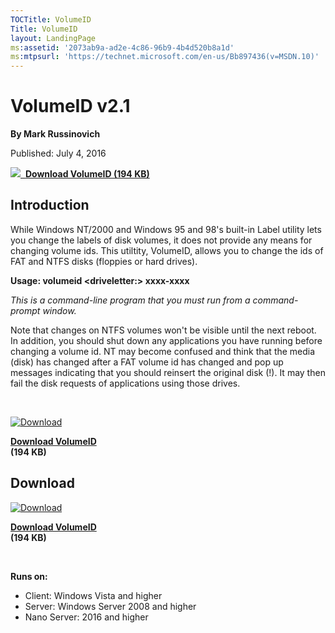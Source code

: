 ```yaml
--- 
TOCTitle: VolumeID
Title: VolumeID
layout: LandingPage
ms:assetid: '2073ab9a-ad2e-4c86-96b9-4b4d520b8a1d'
ms:mtpsurl: 'https://technet.microsoft.com/en-us/Bb897436(v=MSDN.10)'
---
```


VolumeID v2.1
=============

**By Mark Russinovich**

Published: July 4, 2016

[![](/media/landing/sysinternals/download_sm.png)
 **Download VolumeID (194
KB)**](https://download.sysinternals.com/files/volumeid.zip)


## Introduction

While Windows NT/2000 and Windows 95 and 98's built-in Label utility
lets you change the labels of disk volumes, it does not provide any
means for changing volume ids. This utiltity, VolumeID, allows you to
change the ids of FAT and NTFS disks (floppies or hard drives).

**Usage: volumeid &lt;driveletter:&gt; xxxx-xxxx**

*This is a command-line program that you must run from a command-prompt
window.*

Note that changes on NTFS volumes won't be visible until the next
reboot. In addition, you should shut down any applications you have
running before changing a volume id. NT may become confused and think
that the media (disk) has changed after a FAT volume id has changed and
pop up messages indicating that you should reinsert the original disk
(!). It may then fail the disk requests of applications using those
drives.

 

[![Download](/media/landing/sysinternals/download_sm.png "Download")
](https://download.sysinternals.com/files/volumeid.zip)

[**Download VolumeID**  
](https://download.sysinternals.com/files/volumeid.zip)**(194 KB)**


<div class="RightAdRail">

<div>


## Download

  

[![Download](/media/landing/sysinternals/download_sm.png "Download")
](https://download.sysinternals.com/files/volumeid.zip)

[**Download VolumeID**  
](https://download.sysinternals.com/files/volumeid.zip)**(194 KB)**

 

**Runs on:**

-   Client: Windows Vista and higher
-   Server: Windows Server 2008 and higher
-   Nano Server: 2016 and higher



